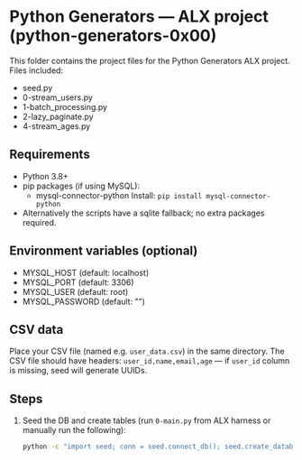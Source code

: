 # Python Generators — ALX project (python-generators-0x00)

This folder contains the project files for the Python Generators ALX project.
Files included:
- seed.py
- 0-stream_users.py
- 1-batch_processing.py
- 2-lazy_paginate.py
- 4-stream_ages.py

## Requirements
- Python 3.8+
- pip packages (if using MySQL):
  - mysql-connector-python
  Install: `pip install mysql-connector-python`
- Alternatively the scripts have a sqlite fallback; no extra packages required.

## Environment variables (optional)
- MYSQL_HOST (default: localhost)
- MYSQL_PORT (default: 3306)
- MYSQL_USER (default: root)
- MYSQL_PASSWORD (default: "")

## CSV data
Place your CSV file (named e.g. `user_data.csv`) in the same directory. The CSV file should have headers:
`user_id,name,email,age` — if `user_id` column is missing, seed will generate UUIDs.

## Steps

1. Seed the DB and create tables (run `0-main.py` from ALX harness or manually run the following):
   ```bash
   python -c "import seed; conn = seed.connect_db(); seed.create_database(conn); conn.close(); conn2 = seed.connect_to_prodev(); seed.create_table(conn2); seed.insert_data(conn2, 'user_data.csv'); conn2.close()"
